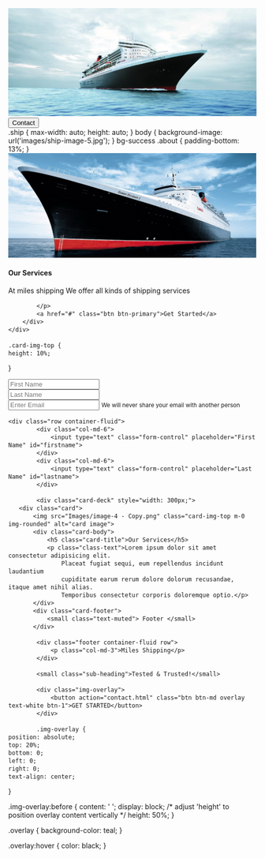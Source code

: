 <div class="container">
            <img class="ship img-responsive" src="Images/ship-image-5.jpg" alt="ship image">
            <div class="img-overlay">
                <button class="btn btn-success">Contact</button>
            </div>
        </div>
.ship {
    max-width: auto;
    height: auto;
}
body {
    background-image: url('images/ship-image-5.jpg');
}
bg-success
.about {
    padding-bottom: 13%;
}

 <div class="card text-white" style="width: auto">
        <img class="card-img-top" src="Images/image-4.png" alt="card image">
        <div class="card-img-overlay text-center">
            <h4 class="card-title">Our Services</h4>
            <p class="card-text text-warning"> At miles shipping We offer all kinds of shipping services<br>
            
            </p>
            <a href="#" class="btn btn-primary">Get Started</a>
        </div>
    </div>

    .card-img-top {
    height: 10%;
}

<form class="pt-3 form">
        <div class="row container-fluid">
            <div class="col-md-6">
                <input type="text" class="form-control" placeholder="First Name">
            </div>
            <div class="col-md-6">
                <input type="text" class="form-control" placeholder="Last Name">
            </div>
            <div class="form-group">
                <input type="email" class="form-control" placeholder="Enter Email">
                <small class="form-text">We will never share your email with another person</small>
            </div>
        </div>
    </form>

    <div class="row container-fluid">
            <div class="col-md-6">
                <input type="text" class="form-control" placeholder="First Name" id="firstname">
            </div>
            <div class="col-md-6">
                <input type="text" class="form-control" placeholder="Last Name" id="lastname">
            </div>

            <div class="card-deck" style="width: 300px;">
       <div class="card">
           <img src="Images/image-4 - Copy.png" class="card-img-top m-0 img-rounded" alt="card image">
           <div class="card-body">
               <h5 class="card-title">Our Services</h5>
               <p class="class-text">Lorem ipsum dolor sit amet consectetur adipisicing elit. 
                   Placeat fugiat sequi, eum repellendus incidunt laudantium 
                   cupiditate earum rerum dolore dolorum recusandae, itaque amet nihil alias. 
                   Temporibus consectetur corporis doloremque optio.</p>
           </div>
           <div class="card-footer">
               <small class="text-muted"> Footer </small>
           </div>

            <div class="footer container-fluid row">
                <p class="col-md-3">Miles Shipping</p>
            </div>

            <small class="sub-heading">Tested & Trusted!</small>

            <div class="img-overlay">
                <button action="contact.html" class="btn btn-md overlay text-white btn-1">GET STARTED</button>
            </div>

            .img-overlay {
    position: absolute;
    top: 20%;
    bottom: 0;
    left: 0;
    right: 0;
    text-align: center;
}

.img-overlay:before {
    content: ' ';
    display: block;
    /* adjust 'height' to position overlay content vertically */
    height: 50%;
}

.overlay {
    background-color: teal;
}

.overlay:hover {
    color: black;
}